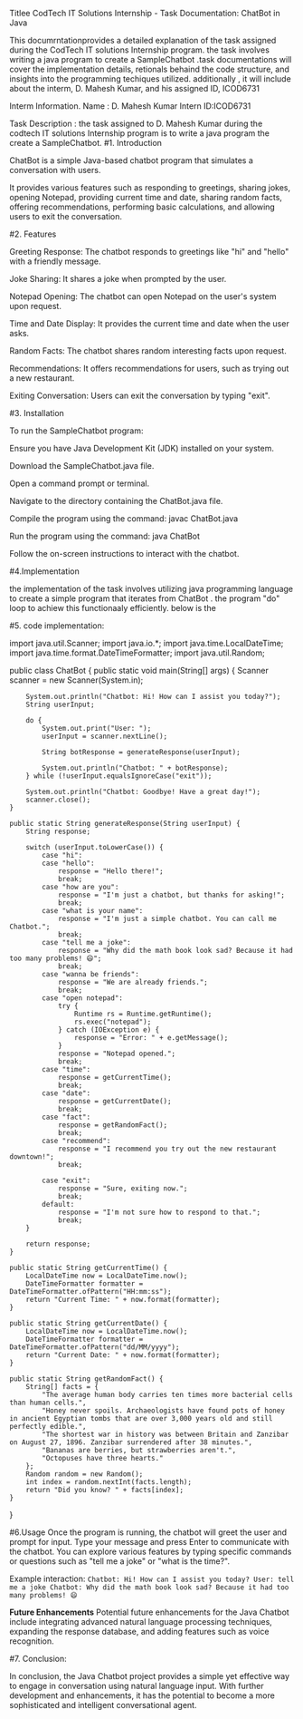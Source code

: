 Titlee CodTech IT Solutions Internship - Task Documentation: ChatBot in Java

This documrntationprovides a detailed explanation of the task assigned during the CodTech IT solutions Internship program. the task involves writing a java program to create a SampleChatbot .task documentations will cover the implementation details, retionals behaind the code structure, and insights into the programming techiques utilized. additionally , it will include about the interm, D. Mahesh Kumar, and his assigned ID, ICOD6731

Interm Information. Name : D. Mahesh Kumar Intern ID:ICOD6731

Task Description : the task assigned to D. Mahesh Kumar during the codtech IT solutions Internship program is to write a java program the create a SampleChatbot.
#1. Introduction

ChatBot is a simple Java-based chatbot program that simulates a conversation with users. 

It provides various features such as responding to greetings, sharing jokes, opening Notepad, providing current time and date, sharing random facts, offering recommendations, performing basic calculations, and allowing users to exit the conversation.

#2. Features

Greeting Response: The chatbot responds to greetings like "hi" and "hello" with a friendly message.

Joke Sharing: It shares a joke when prompted by the user.

Notepad Opening: The chatbot can open Notepad on the user's system upon request.

Time and Date Display: It provides the current time and date when the user asks.

Random Facts: The chatbot shares random interesting facts upon request.

Recommendations: It offers recommendations for users, such as trying out a new restaurant.

Exiting Conversation: Users can exit the conversation by typing "exit".

#3. Installation

To run the SampleChatbot program:

Ensure you have Java Development Kit (JDK) installed on your system.

Download the SampleChatbot.java file.

Open a command prompt or terminal.

Navigate to the directory containing the ChatBot.java file.

Compile the program using the command: javac ChatBot.java

Run the program using the command: java ChatBot

Follow the on-screen instructions to interact with the chatbot.

#4.Implementation

the implementation of the task involves utilizing java programming language to create a simple program that iterates from ChatBot . the program "do" loop to achiew this functionaaly efficiently. below is the 

#5. code implementation:

import java.util.Scanner;
import java.io.*;
import java.time.LocalDateTime;
import java.time.format.DateTimeFormatter;
import java.util.Random;

public class ChatBot {
    public static void main(String[] args) {
        Scanner scanner = new Scanner(System.in);

        System.out.println("Chatbot: Hi! How can I assist you today?");
        String userInput;

        do {
            System.out.print("User: ");
            userInput = scanner.nextLine();

            String botResponse = generateResponse(userInput);

            System.out.println("Chatbot: " + botResponse);
        } while (!userInput.equalsIgnoreCase("exit"));

        System.out.println("Chatbot: Goodbye! Have a great day!");
        scanner.close();
    }

    public static String generateResponse(String userInput) {
        String response;

        switch (userInput.toLowerCase()) {
            case "hi":
            case "hello":
                response = "Hello there!";
                break;
            case "how are you":
                response = "I'm just a chatbot, but thanks for asking!";
                break;
            case "what is your name":
                response = "I'm just a simple chatbot. You can call me Chatbot.";
                break;
            case "tell me a joke":
                response = "Why did the math book look sad? Because it had too many problems! 😄";
                break;
            case "wanna be friends":
                response = "We are already friends.";
                break;
            case "open notepad":
                try {
                    Runtime rs = Runtime.getRuntime();
                    rs.exec("notepad");
                } catch (IOException e) {
                    response = "Error: " + e.getMessage();
                }
                response = "Notepad opened.";
                break;
            case "time":
                response = getCurrentTime();
                break;
            case "date":
                response = getCurrentDate();
                break;
            case "fact":
                response = getRandomFact();
                break;
            case "recommend":
                response = "I recommend you try out the new restaurant downtown!";
                break;
            
            case "exit":
                response = "Sure, exiting now.";
                break;
            default:
                response = "I'm not sure how to respond to that.";
                break;
        }

        return response;
    }

    public static String getCurrentTime() {
        LocalDateTime now = LocalDateTime.now();
        DateTimeFormatter formatter = DateTimeFormatter.ofPattern("HH:mm:ss");
        return "Current Time: " + now.format(formatter);
    }

    public static String getCurrentDate() {
        LocalDateTime now = LocalDateTime.now();
        DateTimeFormatter formatter = DateTimeFormatter.ofPattern("dd/MM/yyyy");
        return "Current Date: " + now.format(formatter);
    }

    public static String getRandomFact() {
        String[] facts = {
            "The average human body carries ten times more bacterial cells than human cells.",
            "Honey never spoils. Archaeologists have found pots of honey in ancient Egyptian tombs that are over 3,000 years old and still perfectly edible.",
            "The shortest war in history was between Britain and Zanzibar on August 27, 1896. Zanzibar surrendered after 38 minutes.",
            "Bananas are berries, but strawberries aren't.",
            "Octopuses have three hearts."
        };
        Random random = new Random();
        int index = random.nextInt(facts.length);
        return "Did you know? " + facts[index];
    }
    
}

#6.Usage
Once the program is running, the chatbot will greet the user and prompt for input. Type your message and press Enter to communicate with the chatbot. You can explore various features by typing specific commands or questions such as "tell me a joke" or "what is the time?".

Example interaction:
`Chatbot: Hi! How can I assist you today?
User: tell me a joke
Chatbot: Why did the math book look sad? Because it had too many problems! 😄`

**Future Enhancements** Potential future enhancements for the Java Chatbot include integrating advanced natural language processing techniques, expanding the response database, and adding features such as voice recognition.

#7. Conclusion: 

In conclusion, the Java Chatbot project provides a simple yet effective way to engage in conversation using natural language input. With further development and enhancements, it has the potential to become a more sophisticated and intelligent conversational agent.
